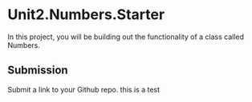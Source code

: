 # Unit2.Numbers.Starter

In this project, you will be building out the functionality of a class called Numbers.

## Submission

Submit a link to your Github repo.
this is a test